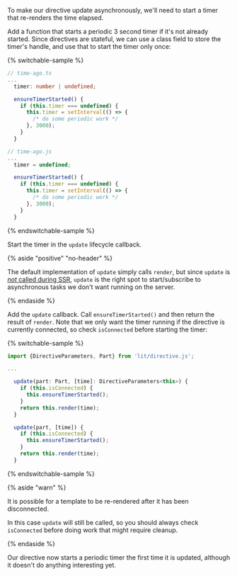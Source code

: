To make our directive update asynchronously, we'll need to start a timer that
re-renders the time elapsed.

Add a function that starts a periodic 3 second timer if it's not already started.
Since directives are stateful, we can use a class field to store the timer's
handle, and use that to start the timer only once:

{% switchable-sample %}

```ts
// time-ago.ts
...
  timer: number | undefined;

  ensureTimerStarted() {
    if (this.timer === undefined) {
      this.timer = setInterval(() => {
        /* do some periodic work */
      }, 3000);
    }
  }
```

```js
// time-ago.js
...
  timer = undefined;

  ensureTimerStarted() {
    if (this.timer === undefined) {
      this.timer = setInterval(() => {
        /* do some periodic work */
      }, 3000);
    }
  }
```

{% endswitchable-sample %}


Start the timer in the `update` lifecycle callback.

{% aside  "positive" "no-header" %}

The default implementation of `update` simply calls `render`, but since `update`
is [_not_ called during
SSR](https://lit.dev/docs/templates/custom-directives/#differences-between-update()-and-render()),
`update` is the right spot to start/subscribe to asynchronous tasks we don't
want running on the server.

{% endaside %}

Add the `update` callback. Call `ensureTimerStarted()` and then return the
result of `render`. Note that we only want the timer running if the directive is
currently connected, so check `isConnected` before starting the timer:

{% switchable-sample %}

```ts
import {DirectiveParameters, Part} from 'lit/directive.js';

...

  update(part: Part, [time]: DirectiveParameters<this>) {
    if (this.isConnected) {
      this.ensureTimerStarted();
    }
    return this.render(time);
  }
```

```js
  update(part, [time]) {
    if (this.isConnected) {
      this.ensureTimerStarted();
    }
    return this.render(time);
  }
```

{% endswitchable-sample %}

{% aside  "warn" %}

It is possible for a template to be re-rendered after it has been disconnected.

In this case `update` will still be called, so you should always check
`isConnected` before doing work that might require cleanup.

{% endaside %}

Our directive now starts a periodic timer the first time it is updated,
although it doesn't do anything interesting yet.
